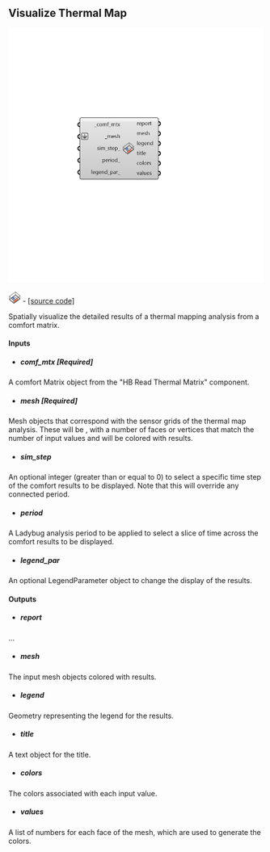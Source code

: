 ## Visualize Thermal Map

![](../../images/components/Visualize_Thermal_Map.png)

![](../../images/icons/Visualize_Thermal_Map.png) - [[source code]](https://github.com/ladybug-tools/honeybee-grasshopper-energy/blob/master/honeybee_grasshopper_energy/src//HB%20Visualize%20Thermal%20Map.py)


Spatially visualize the detailed results of a thermal mapping analysis from a comfort matrix. 



#### Inputs
* ##### comf_mtx [Required]
A comfort Matrix object from the "HB Read Thermal Matrix" component. 
* ##### mesh [Required]
Mesh objects that correspond with the sensor grids of the thermal map analysis. These will be , with a number of faces or vertices that match the number of input values and will be colored with results. 
* ##### sim_step 
An optional integer (greater than or equal to 0) to select a specific time step of the comfort results to be displayed. Note that this will override any connected period. 
* ##### period 
A Ladybug analysis period to be applied to select a slice of time across the comfort results to be displayed. 
* ##### legend_par 
An optional LegendParameter object to change the display of the results. 

#### Outputs
* ##### report
... 
* ##### mesh
The input mesh objects colored with results. 
* ##### legend
Geometry representing the legend for the results. 
* ##### title
A text object for the title. 
* ##### colors
The colors associated with each input value. 
* ##### values
A list of numbers for each face of the mesh, which are used to generate the colors. 